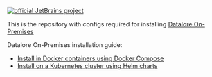 [![official JetBrains project](http://jb.gg/badges/official.svg)](https://confluence.jetbrains.com/display/ALL/JetBrains+on+GitHub)

This is the repository with configs required for installing [Datalore On-Premises](https://www.jetbrains.com/datalore/)

Datalore On-Premises installation guide:
* [Install in Docker containers using Docker Compose](https://www.jetbrains.com/help/datalore/install-datalore-on-premises-using-docker.html)
* [Install on a Kubernetes cluster using Helm charts](https://www.jetbrains.com/help/datalore/install-datalore-on-premises-using-kubernetes-helm.html)

